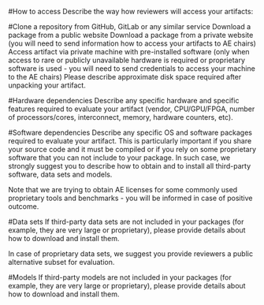 #How to access
Describe the way how reviewers will access your artifacts:

#Clone a repository from GitHub, GitLab or any similar service
Download a package from a public website
Download a package from a private website (you will need to send information how to access your artifacts to AE chairs)
Access artifact via private machine with pre-installed software (only when access to rare or publicly unavailable hardware is required or proprietary software is used - you will need to send credentials to access your machine to the AE chairs)
Please describe approximate disk space required after unpacking your artifact.

#Hardware dependencies
Describe any specific hardware and specific features required to evaluate your artifact (vendor, CPU/GPU/FPGA, number of processors/cores, interconnect, memory, hardware counters, etc).

#Software dependencies
Describe any specific OS and software packages required to evaluate your artifact. This is particularly important if you share your source code and it must be compiled or if you rely on some proprietary software that you can not include to your package. In such case, we strongly suggest you to describe how to obtain and to install all third-party software, data sets and models.

Note that we are trying to obtain AE licenses for some commonly used proprietary tools and benchmarks - you will be informed in case of positive outcome.

#Data sets
If third-party data sets are not included in your packages (for example, they are very large or proprietary), please provide details about how to download and install them.

In case of proprietary data sets, we suggest you provide reviewers a public alternative subset for evaluation.

#Models
If third-party models are not included in your packages (for example, they are very large or proprietary), please provide details about how to download and install them.
